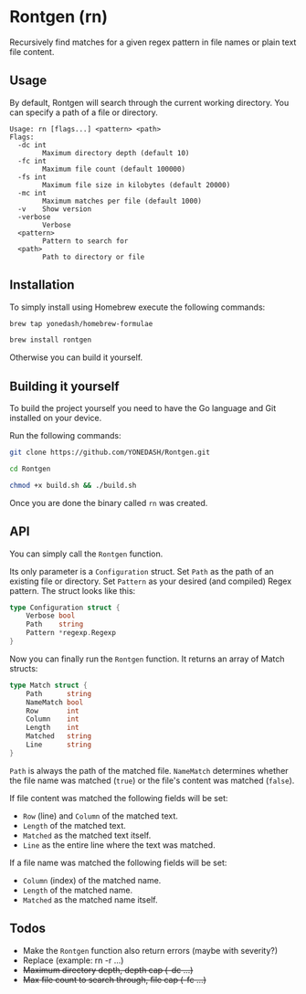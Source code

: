 # Rontgen (rn)

Recursively find matches for a given regex pattern in file names or plain text file content.

## Usage

By default, Rontgen will search through the current working directory. You can specify a path of a file or directory.

```
Usage: rn [flags...] <pattern> <path>
Flags:
  -dc int
        Maximum directory depth (default 10)
  -fc int
        Maximum file count (default 100000)
  -fs int
        Maximum file size in kilobytes (default 20000)
  -mc int
        Maximum matches per file (default 1000)
  -v    Show version
  -verbose
        Verbose
  <pattern>
        Pattern to search for
  <path>
        Path to directory or file
```

## Installation

To simply install using Homebrew execute the following commands:

```zsh
brew tap yonedash/homebrew-formulae
```
```zsh
brew install rontgen
```

Otherwise you can build it yourself.

## Building it yourself

To build the project yourself you need to have the Go language and Git installed on your device.

Run the following commands:
```zsh
git clone https://github.com/YONEDASH/Rontgen.git
```
```zsh
cd Rontgen
```
```zsh
chmod +x build.sh && ./build.sh
```

Once you are done the binary called ``rn`` was created.

## API

You can simply call the ``Rontgen`` function. 

Its only parameter is a ``Configuration`` struct. Set ``Path`` as the path of an existing file or directory. Set ``Pattern`` as your desired (and compiled) Regex pattern. The struct looks like this:

```go
type Configuration struct {
	Verbose bool
	Path    string
	Pattern *regexp.Regexp
}
```

Now you can finally run the ``Rontgen`` function. It returns an array of Match structs:

```go
type Match struct {
	Path      string
	NameMatch bool
	Row       int
	Column    int
	Length    int
	Matched   string
	Line      string
}
```

``Path`` is always the path of the matched file.
``NameMatch`` determines whether the file name was matched (``true``) or the file's content was matched (``false``).

If file content was matched the following fields will be set:
- ``Row`` (line) and ``Column`` of the matched text.
- ``Length`` of the matched text.
- ``Matched`` as the matched text itself.
- ``Line`` as the entire line where the text was matched.

If a file name was matched the following fields will be set:
- ``Column`` (index) of the matched name.
- ``Length`` of the matched name.
- ``Matched`` as the matched name itself.


## Todos

- Make the ``Rontgen`` function also return errors (maybe with severity?)
- Replace (example: rn <pattern> -r ...)
- ~~Maximum directory depth, depth cap (-dc ...)~~
- ~~Max file count to search through, file cap (-fc ...)~~
